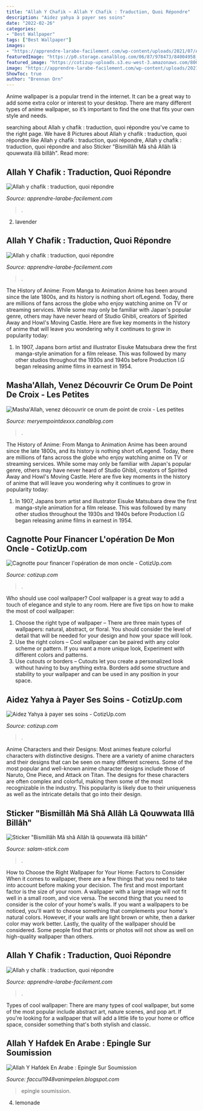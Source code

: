 ```yaml
---
title: "Allah Y Chafik ~ Allah Y Chafik : Traduction, Quoi Répondre"
description: "Aidez yahya à payer ses soins"
date: "2022-02-26"
categories:
- "Best Wallpaper"
tags: ["Best Wallpaper"]
images:
- "https://apprendre-larabe-facilement.com/wp-content/uploads/2021/07/Allah-te-guerisse-1024x549.jpg"
featuredImage: "https://p0.storage.canalblog.com/06/87/978473/84004958_o.png"
featured_image: "https://cotizup-uploads.s3.eu-west-3.amazonaws.com/800x600/5ed2819464f3a274370799.jpg"
image: "https://apprendre-larabe-facilement.com/wp-content/uploads/2021/07/Allah-y-chafik-300x161.jpg"
ShowToc: true
author: "Brennan Orn"
---
```



Anime wallpaper is a popular trend in the internet. It can be a great way to add some extra color or interest to your desktop. There are many different types of anime wallpaper, so it’s important to find the one that fits your own style and needs.

	

		
searching about Allah y chafik : traduction, quoi répondre you've came to the right page. We have 8 Pictures about Allah y chafik : traduction, quoi répondre like Allah y chafik : traduction, quoi répondre, Allah y chafik : traduction, quoi répondre and also Sticker &quot;Bismillâh Mâ shâ Allâh lâ qouwwata illâ billâh&quot;. Read more:
		
    
## Allah Y Chafik : Traduction, Quoi Répondre

<img loading=lazy src="https://apprendre-larabe-facilement.com/wp-content/uploads/2021/07/Allah-y-chafik-1024x549.jpg" onerror="this.onerror=null;this.src='https://tse1.mm.bing.net/th?id=OIP.ysof-PiAu55GwXGm58ZROgHaD-&amp;pid=15.1';" alt="Allah y chafik : traduction, quoi répondre">

_Source: apprendre-larabe-facilement.com_

>. 

	

2. lavender 

    
## Allah Y Chafik : Traduction, Quoi Répondre

<img loading=lazy src="https://apprendre-larabe-facilement.com/wp-content/uploads/2021/07/Allah-te-guerisse-1024x549.jpg" onerror="this.onerror=null;this.src='https://tse3.mm.bing.net/th?id=OIP.BVnOGvowUo540gWh08zvLwHaD-&amp;pid=15.1';" alt="Allah y chafik : traduction, quoi répondre">

_Source: apprendre-larabe-facilement.com_

>. 

	

The History of Anime: From Manga to Animation
Anime has been around since the late 1800s, and its history is nothing short ofLegend. Today, there are millions of fans across the globe who enjoy watching anime on TV or streaming services. While some may only be familiar with Japan's popular genre, others may have never heard of Studio Ghibli, creators of Spirited Away and Howl's Moving Castle. Here are five key moments in the history of anime that will leave you wondering why it continues to grow in popularity today:
1) In 1907, Japans born artist and illustrator Eisuke Matsubara drew the first manga-style animation for a film release. This was followed by many other studios throughout the 1930s and 1940s before Production I.G began releasing anime films in earnest in 1954.

    
## Masha&#039;Allah, Venez Découvrir Ce Orum De Point De Croix - Les Petites

<img loading=lazy src="https://p0.storage.canalblog.com/06/87/978473/84004958_o.png" onerror="this.onerror=null;this.src='https://tse1.mm.bing.net/th?id=OIP.FHuLkU1crJAB1kcTv4CxMQHaCR&amp;pid=15.1';" alt="Masha&#039;Allah, venez découvrir ce orum de point de croix - Les petites">

_Source: meryempointdexxx.canalblog.com_

>. 

	

The History of Anime: From Manga to Animation
Anime has been around since the late 1800s, and its history is nothing short ofLegend. Today, there are millions of fans across the globe who enjoy watching anime on TV or streaming services. While some may only be familiar with Japan's popular genre, others may have never heard of Studio Ghibli, creators of Spirited Away and Howl's Moving Castle. Here are five key moments in the history of anime that will leave you wondering why it continues to grow in popularity today:
1) In 1907, Japans born artist and illustrator Eisuke Matsubara drew the first manga-style animation for a film release. This was followed by many other studios throughout the 1930s and 1940s before Production I.G began releasing anime films in earnest in 1954.

    
## Cagnotte Pour Financer L&#039;opération De Mon Oncle - CotizUp.com

<img loading=lazy src="https://cotizup-uploads.s3.eu-west-3.amazonaws.com/800x600/5ed2819464f3a274370799.jpg" onerror="this.onerror=null;this.src='https://tse1.mm.bing.net/th?id=OIP.Q2LM4TaiQJ-WePG-ZsWVKwHaJ4&amp;pid=15.1';" alt="Cagnotte pour financer l&#039;opération de mon oncle - CotizUp.com">

_Source: cotizup.com_

>. 

	

Who should use cool wallpaper?
Cool wallpaper is a great way to add a touch of elegance and style to any room. Here are five tips on how to make the most of cool wallpaper: 
1) Choose the right type of wallpaper – There are three main types of wallpapers: natural, abstract, or floral. You should consider the level of detail that will be needed for your design and how your space will look. 
2) Use the right colors – Cool wallpaper can be paired with any color scheme or pattern. If you want a more unique look, Experiment with different colors and patterns. 
3) Use cutouts or borders – Cutouts let you create a personalized look without having to buy anything extra. Borders add some structure and stability to your wallpaper and can be used in any position in your space.

    
## Aidez Yahya à Payer Ses Soins - CotizUp.com

<img loading=lazy src="https://cotizup-uploads.s3.eu-west-3.amazonaws.com/800x600/5e44fa027bb5a977306397.jpeg" onerror="this.onerror=null;this.src='https://tse3.mm.bing.net/th?id=OIP.fwJSohZxpM3QLOQ0EZkwOAHaFi&amp;pid=15.1';" alt="Aidez Yahya à payer ses soins - CotizUp.com">

_Source: cotizup.com_

>. 

	

Anime Characters and their Designs: Most animes feature colorful characters with distinctive designs.
There are a variety of anime characters and their designs that can be seen on many different screens. Some of the most popular and well-known anime character designs include those of Naruto, One Piece, and Attack on Titan. The designs for these characters are often complex and colorful, making them some of the most recognizable in the industry. This popularity is likely due to their uniqueness as well as the intricate details that go into their design.

    
## Sticker &quot;Bismillâh Mâ Shâ Allâh Lâ Qouwwata Illâ Billâh&quot;

<img loading=lazy src="http://www.salam-stick.com/1062-thickbox_default/sticker-bismillah-ma-sha-allah-la-qouwwata-illa-billah.jpg" onerror="this.onerror=null;this.src='https://tse4.mm.bing.net/th?id=OIP.lPPa8EXOglVZb01DpQ1PRwHaHa&amp;pid=15.1';" alt="Sticker &quot;Bismillâh Mâ shâ Allâh lâ qouwwata illâ billâh&quot;">

_Source: salam-stick.com_

>. 

	

How to Choose the Right Wallpaper for Your Home: Factors to Consider
When it comes to wallpaper, there are a few things that you need to take into account before making your decision. The first and most important factor is the size of your room. A wallpaper with a large image will not fit well in a small room, and vice versa. 
The second thing that you need to consider is the color of your home's walls. If you want a wallpapers to be noticed, you'll want to choose something that complements your home's natural colors. However, if your walls are light brown or white, then a darker color may work better. 
Lastly, the quality of the wallpaper should be considered. Some people find that prints or photos will not show as well on high-quality wallpaper than others.

    
## Allah Y Chafik : Traduction, Quoi Répondre

<img loading=lazy src="https://apprendre-larabe-facilement.com/wp-content/uploads/2021/07/Allah-y-chafik-300x161.jpg" onerror="this.onerror=null;this.src='https://tse1.mm.bing.net/th?id=OIP.PHn8jfRBTNylhfqhQ_3UeQAAAA&amp;pid=15.1';" alt="Allah y chafik : traduction, quoi répondre">

_Source: apprendre-larabe-facilement.com_

>. 

	

Types of cool wallpaper:
There are many types of cool wallpaper, but some of the most popular include abstract art, nature scenes, and pop art. If you're looking for a wallpaper that will add a little life to your home or office space, consider something that's both stylish and classic.

    
## Allah Y Hafdek En Arabe : Epingle Sur Soumission

<img loading=lazy src="https://i.pinimg.com/736x/f3/dd/75/f3dd75c1d91bdab07f9393b26353e136.jpg" onerror="this.onerror=null;this.src='https://tse2.mm.bing.net/th?id=OIP.Oxlspp_DII6rQ_ozbzP30wHaNL&amp;pid=15.1';" alt="Allah Y Hafdek En Arabe : Epingle Sur Soumission">

_Source: faccul1948vanimpelen.blogspot.com_

>epingle soumission. 

	

4. lemonade 

